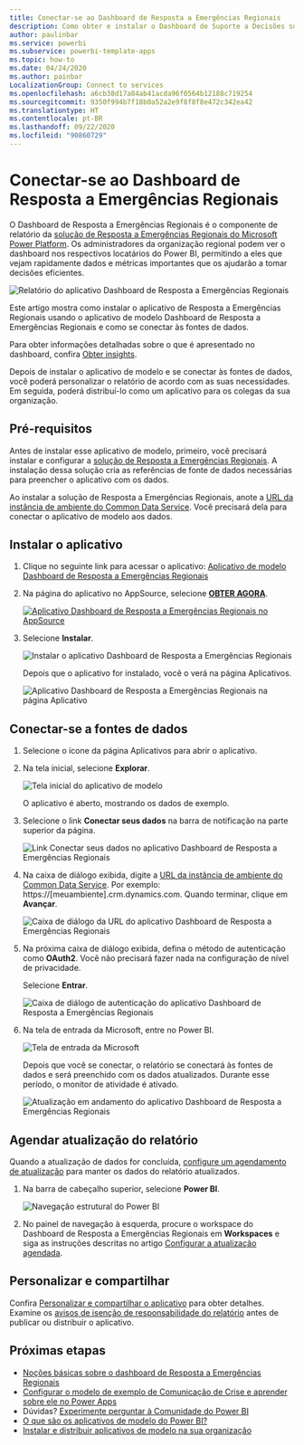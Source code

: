 ```yaml
---
title: Conectar-se ao Dashboard de Resposta a Emergências Regionais
description: Como obter e instalar o Dashboard de Suporte a Decisões sobre a COVID-19 para o aplicativo de modelo de resposta a emergências regionais e como se conectar aos dados
author: paulinbar
ms.service: powerbi
ms.subservice: powerbi-template-apps
ms.topic: how-to
ms.date: 04/24/2020
ms.author: painbar
LocalizationGroup: Connect to services
ms.openlocfilehash: a6cb38d17a84ab41acda96f0564b12188c719254
ms.sourcegitcommit: 9350f994b7f18b0a52a2e9f8f8f8e472c342ea42
ms.translationtype: HT
ms.contentlocale: pt-BR
ms.lasthandoff: 09/22/2020
ms.locfileid: "90860729"
---
```

# <a name="connect-to-the-regional-emergency-response-dashboard"></a>Conectar-se ao Dashboard de Resposta a Emergências Regionais
O Dashboard de Resposta a Emergências Regionais é o componente de relatório da [solução de Resposta a Emergências Regionais do Microsoft Power Platform](/powerapps/sample-apps/regional-emergency-response/overview). Os administradores da organização regional podem ver o dashboard nos respectivos locatários do Power BI, permitindo a eles que vejam rapidamente dados e métricas importantes que os ajudarão a tomar decisões eficientes.

![Relatório do aplicativo Dashboard de Resposta a Emergências Regionais](media/service-connect-to-regional-emergency-response/service-regional-emergency-response-app-report.png)

Este artigo mostra como instalar o aplicativo de Resposta a Emergências Regionais usando o aplicativo de modelo Dashboard de Resposta a Emergências Regionais e como se conectar às fontes de dados.

Para obter informações detalhadas sobre o que é apresentado no dashboard, confira [Obter insights](/powerapps/sample-apps/regional-emergency-response/portals-admin-reporting#get-insights).

Depois de instalar o aplicativo de modelo e se conectar às fontes de dados, você poderá personalizar o relatório de acordo com as suas necessidades. Em seguida, poderá distribuí-lo como um aplicativo para os colegas da sua organização.

## <a name="prerequisites"></a>Pré-requisitos

Antes de instalar esse aplicativo de modelo, primeiro, você precisará instalar e configurar a [solução de Resposta a Emergências Regionais](/powerapps/sample-apps/regional-emergency-response/deploy). A instalação dessa solução cria as referências de fonte de dados necessárias para preencher o aplicativo com os dados.

Ao instalar a solução de Resposta a Emergências Regionais, anote a [URL da instância de ambiente do Common Data Service](/powerapps/sample-apps/regional-emergency-response/deploy#step-5-configure-and-publish-power-bi-dashboard). Você precisará dela para conectar o aplicativo de modelo aos dados.

## <a name="install-the-app"></a>Instalar o aplicativo

1. Clique no seguinte link para acessar o aplicativo: [Aplicativo de modelo Dashboard de Resposta a Emergências Regionais](https://appsource.microsoft.com/product/power-bi/powerapps_cxo.regional_response)

1. Na página do aplicativo no AppSource, selecione [**OBTER AGORA**](https://appsource.microsoft.com/product/power-bi/powerapps_cxo.regional_response).

    [![Aplicativo Dashboard de Resposta a Emergências Regionais no AppSource](media/service-connect-to-regional-emergency-response/service-regional-emergency-response-app-appsource-get-it-now.png)](https://appsource.microsoft.com/product/power-bi/powerapps_cxo.regional_response)

1. Selecione **Instalar**. 

    ![Instalar o aplicativo Dashboard de Resposta a Emergências Regionais](media/service-connect-to-regional-emergency-response/service-regional-emergency-response-select-install.png)

    Depois que o aplicativo for instalado, você o verá na página Aplicativos.

   ![Aplicativo Dashboard de Resposta a Emergências Regionais na página Aplicativo](media/service-connect-to-regional-emergency-response/service-regional-emergency-response-app-apps-page-icon.png)

## <a name="connect-to-data-sources"></a>Conectar-se a fontes de dados

1. Selecione o ícone da página Aplicativos para abrir o aplicativo.

1. Na tela inicial, selecione **Explorar**.

   ![Tela inicial do aplicativo de modelo](media/service-connect-to-regional-emergency-response/service-regional-emergency-response-app-splash-screen.png)

   O aplicativo é aberto, mostrando os dados de exemplo.

1. Selecione o link **Conectar seus dados** na barra de notificação na parte superior da página.

   ![Link Conectar seus dados no aplicativo Dashboard de Resposta a Emergências Regionais](media/service-connect-to-regional-emergency-response/service-regional-emergency-response-app-connect-data.png)

1. Na caixa de diálogo exibida, digite a [URL da instância de ambiente do Common Data Service](/powerapps/sample-apps/emergency-response/deploy-configure#publish-the-power-bi-dashboard). Por exemplo: https://[meuambiente].crm.dynamics.com. Quando terminar, clique em **Avançar**.

   ![Caixa de diálogo da URL do aplicativo Dashboard de Resposta a Emergências Regionais](media/service-connect-to-regional-emergency-response/service-regional-emergency-response-app-url-dialog.png)

1. Na próxima caixa de diálogo exibida, defina o método de autenticação como **OAuth2**. Você não precisará fazer nada na configuração de nível de privacidade.

   Selecione **Entrar**.

   ![Caixa de diálogo de autenticação do aplicativo Dashboard de Resposta a Emergências Regionais](media/service-connect-to-regional-emergency-response/service-regional-emergency-response-app-authentication-dialog.png)

1. Na tela de entrada da Microsoft, entre no Power BI.

   ![Tela de entrada da Microsoft](media/service-connect-to-regional-emergency-response/service-regional-emergency-response-app-microsoft-login.png)

   Depois que você se conectar, o relatório se conectará às fontes de dados e será preenchido com os dados atualizados. Durante esse período, o monitor de atividade é ativado.

   ![Atualização em andamento do aplicativo Dashboard de Resposta a Emergências Regionais](media/service-connect-to-regional-emergency-response/service-regional-emergency-response-app-refresh-monitor.png)

## <a name="schedule-report-refresh"></a>Agendar atualização do relatório

Quando a atualização de dados for concluída, [configure um agendamento de atualização](../connect-data/refresh-scheduled-refresh.md) para manter os dados do relatório atualizados.

1. Na barra de cabeçalho superior, selecione **Power BI**.

   ![Navegação estrutural do Power BI](media/service-connect-to-regional-emergency-response/service-regional-emergency-response-app-powerbi-breadcrumb.png)

1. No painel de navegação à esquerda, procure o workspace do Dashboard de Resposta a Emergências Regionais em **Workspaces** e siga as instruções descritas no artigo [Configurar a atualização agendada](../connect-data/refresh-scheduled-refresh.md).

## <a name="customize-and-share"></a>Personalizar e compartilhar

Confira [Personalizar e compartilhar o aplicativo](../connect-data/service-template-apps-install-distribute.md#customize-and-share-the-app) para obter detalhes. Examine os [avisos de isenção de responsabilidade do relatório](/powerapps/sample-apps/regional-emergency-response/overview#disclaimer) antes de publicar ou distribuir o aplicativo.

## <a name="next-steps"></a>Próximas etapas
* [Noções básicas sobre o dashboard de Resposta a Emergências Regionais](/powerapps/sample-apps/regional-emergency-response/portals-admin-reporting#get-insights)
* [Configurar o modelo de exemplo de Comunicação de Crise e aprender sobre ele no Power Apps](/powerapps/maker/canvas-apps/sample-crisis-communication-app)
* Dúvidas? [Experimente perguntar à Comunidade do Power BI](https://community.powerbi.com/)
* [O que são os aplicativos de modelo do Power BI?](../connect-data/service-template-apps-overview.md)
* [Instalar e distribuir aplicativos de modelo na sua organização](../connect-data/service-template-apps-install-distribute.md)